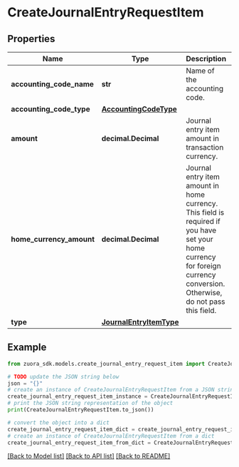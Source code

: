 # CreateJournalEntryRequestItem


## Properties

Name | Type | Description | Notes
------------ | ------------- | ------------- | -------------
**accounting_code_name** | **str** | Name of the accounting code.  | 
**accounting_code_type** | [**AccountingCodeType**](AccountingCodeType.md) |  | [optional] 
**amount** | **decimal.Decimal** | Journal entry item amount in transaction currency.  | 
**home_currency_amount** | **decimal.Decimal** | Journal entry item amount in home currency.  This field is required if you have set your home currency for foreign currency conversion. Otherwise, do not pass this field.  | [optional] 
**type** | [**JournalEntryItemType**](JournalEntryItemType.md) |  | 

## Example

```python
from zuora_sdk.models.create_journal_entry_request_item import CreateJournalEntryRequestItem

# TODO update the JSON string below
json = "{}"
# create an instance of CreateJournalEntryRequestItem from a JSON string
create_journal_entry_request_item_instance = CreateJournalEntryRequestItem.from_json(json)
# print the JSON string representation of the object
print(CreateJournalEntryRequestItem.to_json())

# convert the object into a dict
create_journal_entry_request_item_dict = create_journal_entry_request_item_instance.to_dict()
# create an instance of CreateJournalEntryRequestItem from a dict
create_journal_entry_request_item_from_dict = CreateJournalEntryRequestItem.from_dict(create_journal_entry_request_item_dict)
```
[[Back to Model list]](../README.md#documentation-for-models) [[Back to API list]](../README.md#documentation-for-api-endpoints) [[Back to README]](../README.md)



